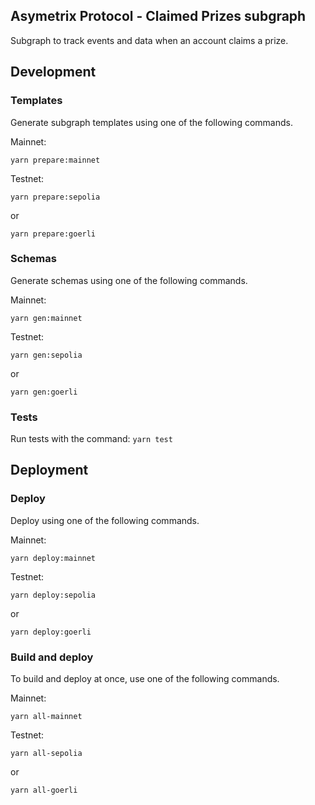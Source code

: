 ## Asymetrix Protocol - Claimed Prizes subgraph

Subgraph to track events and data when an account claims a prize.

## Development

### Templates

Generate subgraph templates using one of the following commands.

Mainnet:

```
yarn prepare:mainnet
```

Testnet:

```
yarn prepare:sepolia
```

or

```
yarn prepare:goerli
```

### Schemas

Generate schemas using one of the following commands.

Mainnet:

```
yarn gen:mainnet
```

Testnet:

```
yarn gen:sepolia
```

or

```
yarn gen:goerli
```

### Tests

Run tests with the command: `yarn test`

## Deployment

### Deploy

Deploy using one of the following commands.

Mainnet:

```
yarn deploy:mainnet
```

Testnet:

```
yarn deploy:sepolia
```

or

```
yarn deploy:goerli
```

### Build and deploy

To build and deploy at once, use one of the following commands.

Mainnet:

```
yarn all-mainnet
```

Testnet:

```
yarn all-sepolia
```

or

```
yarn all-goerli
```
